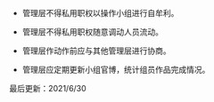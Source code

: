 * 管理层不得私用职权以操作小组进行自牟利。

* 管理层不得私用职权随意调动人员流动。

* 管理层作动作前应与其他管理层进行协商。

* 管理层应定期更新小组官博，统计组员作品完成情况。

最后更新：2021/6/30
